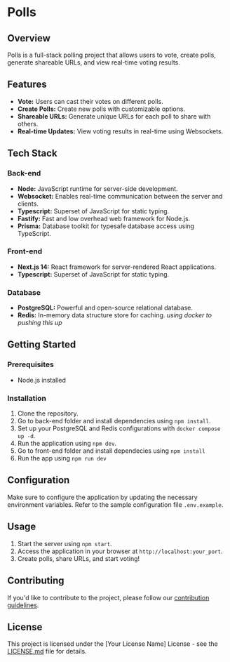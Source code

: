 # Polls

## Overview

Polls is a full-stack polling project that allows users to vote, create polls, generate shareable URLs, and view real-time voting results.

## Features

- **Vote:** Users can cast their votes on different polls.
- **Create Polls:** Create new polls with customizable options.
- **Shareable URLs:** Generate unique URLs for each poll to share with others.
- **Real-time Updates:** View voting results in real-time using Websockets.

## Tech Stack

### Back-end

- **Node:** JavaScript runtime for server-side development.
- **Websocket:** Enables real-time communication between the server and clients.
- **Typescript:** Superset of JavaScript for static typing.
- **Fastify:** Fast and low overhead web framework for Node.js.
- **Prisma:** Database toolkit for typesafe database access using TypeScript.

### Front-end

- **Next.js 14:** React framework for server-rendered React applications.
- **Typescript:** Superset of JavaScript for static typing.

### Database

- **PostgreSQL:** Powerful and open-source relational database.
- **Redis:** In-memory data structure store for caching.
*using docker to pushing this up*

## Getting Started

### Prerequisites

- Node.js installed

### Installation

1. Clone the repository.
2. Go to back-end folder and install dependencies using `npm install`.
3. Set up your PostgreSQL and Redis configurations with `docker compose up -d`.
4. Run the application using `npm dev`.
5. Go to front-end folder and install dependecies using `npm install`
6. Run the app using `npm run dev` 

## Configuration

Make sure to configure the application by updating the necessary environment variables. Refer to the sample configuration file `.env.example`.

## Usage

1. Start the server using `npm start`.
2. Access the application in your browser at `http://localhost:your_port`.
3. Create polls, share URLs, and start voting!

## Contributing

If you'd like to contribute to the project, please follow our [contribution guidelines](CONTRIBUTING.md).

## License

This project is licensed under the [Your License Name] License - see the [LICENSE.md](LICENSE.md) file for details.

